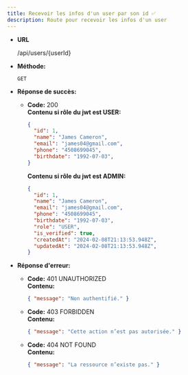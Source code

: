 ```yaml
---
title: Recevoir les infos d'un user par son id ✅
description: Route pour recevoir les infos d'un user
---
```


* **URL**

  /api/users/{userId}

* **Méthode:**
  
  `GET`

* **Réponse de succès:**
  
  * **Code:** 200 <br />
    **Contenu si rôle du jwt est USER:** 
    ```json
    {
      "id": 1,
      "name": "James Cameron",
      "email": "james04@gmail.com",
      "phone": "4508699045",
      "birthdate": "1992-07-03",
    }
    ```
    
    **Contenu si rôle du jwt est ADMIN:** 
    ```json
    {
      "id": 1,
      "name": "James Cameron",
      "email": "james04@gmail.com",
      "phone": "4508699045",
      "birthdate": "1992-07-03", 
      "role": "USER",
      "is_verified": true,
      "createdAt": "2024-02-08T21:13:53.948Z",
      "updatedAt": "2024-02-08T21:13:53.948Z",
    }
    ```

* **Réponse d'erreur:**

  * **Code:** 401 UNAUTHORIZED <br />
    **Contenu:** 
    ```json
    { "message": "Non authentifié." }
    ```

  * **Code:** 403 FORBIDDEN <br />
    **Contenu:** 
    ```json
    { "message": "Cette action n’est pas autorisée." }
    ```

  * **Code:** 404 NOT FOUND <br />
    **Contenu:** 
    ```json
    { "message": "La ressource n’existe pas." }
    ```
